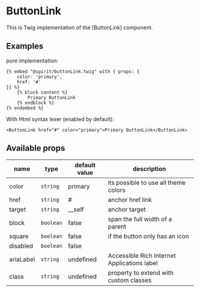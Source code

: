 # ButtonLink

This is Twig implementation of the [ButtonLink] component.

## Examples
pure implementation:
```twig
{% embed "@spirit/buttonLink.twig" with { props: {
    color: 'primary',
    href: '#'
}} %}
    {% block content %}
        Primary ButtonLink
    {% endblock %}
{% endembed %}
```

With Html syntax lexer (enabled by default):
```twig
<ButtonLink href="#" color="primary">Primary ButtonLink</ButtonLink>
```

## Available props

| name      | type      | default value | description                                 |
|-----------|-----------|---------------|---------------------------------------------|
| color     | `string`  | primary       | its possible to use all theme colors        |
| href      | `string`  | #             | anchor href link                            |
| target    | `string`  | __self        | anchor target                               |
| block     | `boolean` | false         | span the full width of a parent             |
| square    | `boolean` | false         | if the button only has an icon              |
| disabled  | `boolean` | false         |                                             |
| ariaLabel | `string`  | undefined     | Accessible Rich Internet Applications label |
| class     | `string`  | undefined     | property to extend with custom classes      |

[Button]: https://github.com/lmc-eu/spirit-design-system/tree/main/packages/web/src/components/ButtonLink